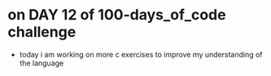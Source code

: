 # on DAY 12 of 100-days_of_code challenge

- today i am working on more c exercises to improve my understanding of the language

